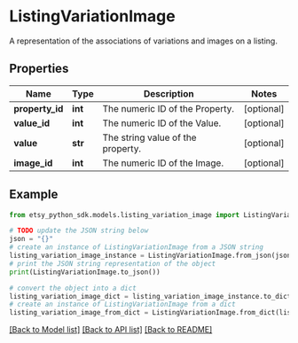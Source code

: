 # ListingVariationImage

A representation of the associations of variations and images on a listing.

## Properties

Name | Type | Description | Notes
------------ | ------------- | ------------- | -------------
**property_id** | **int** | The numeric ID of the Property. | [optional] 
**value_id** | **int** | The numeric ID of the Value. | [optional] 
**value** | **str** | The string value of the property. | [optional] 
**image_id** | **int** | The numeric ID of the Image. | [optional] 

## Example

```python
from etsy_python_sdk.models.listing_variation_image import ListingVariationImage

# TODO update the JSON string below
json = "{}"
# create an instance of ListingVariationImage from a JSON string
listing_variation_image_instance = ListingVariationImage.from_json(json)
# print the JSON string representation of the object
print(ListingVariationImage.to_json())

# convert the object into a dict
listing_variation_image_dict = listing_variation_image_instance.to_dict()
# create an instance of ListingVariationImage from a dict
listing_variation_image_from_dict = ListingVariationImage.from_dict(listing_variation_image_dict)
```
[[Back to Model list]](../README.md#documentation-for-models) [[Back to API list]](../README.md#documentation-for-api-endpoints) [[Back to README]](../README.md)


